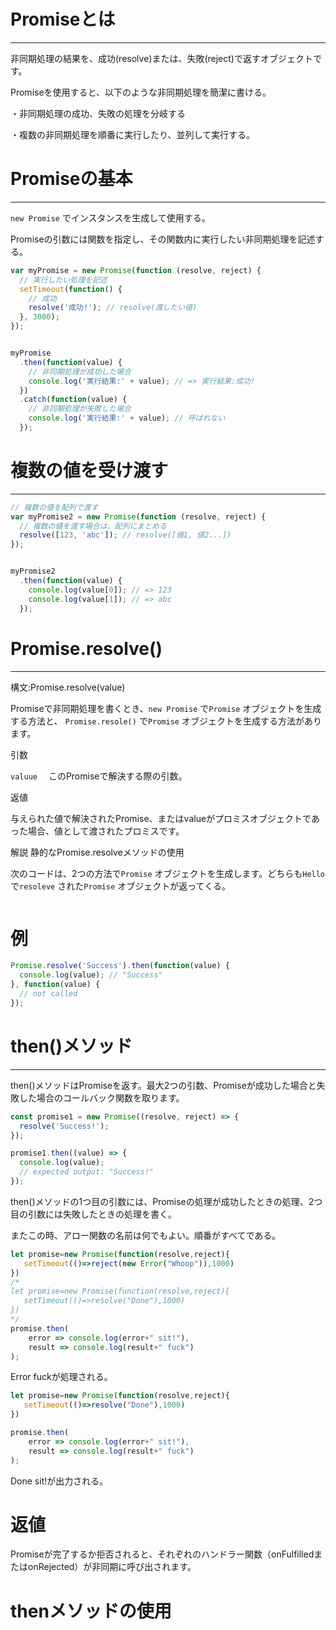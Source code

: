 # Promiseとは

___________________________________________________________________________

非同期処理の結果を、成功(resolve)または、失敗(reject)で返すオブジェクトです。

Promiseを使用すると、以下のような非同期処理を簡潔に書ける。

・非同期処理の成功、失敗の処理を分岐する

・複数の非同期処理を順番に実行したり、並列して実行する。

# Promiseの基本

___________________________________________________________________________

```new Promise```
でインスタンスを生成して使用する。

Promiseの引数には関数を指定し、その関数内に実行したい非同期処理を記述する。

```javascript
var myPromise = new Promise(function (resolve, reject) {
  // 実行したい処理を記述
  setTimeout(function() {
    // 成功
    resolve('成功!'); // resolve(渡したい値)
  }, 3000);
});


myPromise
  .then(function(value) {
    // 非同期処理が成功した場合
    console.log('実行結果:' + value); // => 実行結果:成功!
  })
  .catch(function(value) {
    // 非同期処理が失敗した場合
    console.log('実行結果:' + value); // 呼ばれない
  });
```
# 複数の値を受け渡す

_________________________________________________________________________


```javascript
// 複数の値を配列で渡す
var myPromise2 = new Promise(function (resolve, reject) {
  // 複数の値を渡す場合は、配列にまとめる
  resolve([123, 'abc']); // resolve([値1, 値2...])
});


myPromise2
  .then(function(value) {
    console.log(value[0]); // => 123
    console.log(value[1]); // => abc
  });
```

# Promise.resolve()

________________________________________________________________________


構文:Promise.resolve(value)

Promiseで非同期処理を書くとき、```new Promise```
で```Promise```
オブジェクトを生成する方法と、
```Promise.resole()```
で```Promise```
オブジェクトを生成する方法があります。


引数

```valuue```
 　このPromiseで解決する際の引数。

返値

与えられた値で解決されたPromise、またはvalueがプロミスオブジェクトであった場合、値として渡されたプロミスです。

解説
静的なPromise.resolveメソッドの使用

次のコードは、2つの方法で```Promise```
オブジェクトを生成します。どちらも```Hello```
で```resoleve```
された```Promise```
オブジェクトが返ってくる。

```javascript

```


# 例

```javascript
Promise.resolve('Success').then(function(value) {
  console.log(value); // "Success"
}, function(value) {
  // not called
});
```

# then()メソッド

_______________________________________________________________________________________________________

then()メソッドはPromiseを返す。最大2つの引数、Promiseが成功した場合と失敗した場合のコールバック関数を取ります。

```javascript
const promise1 = new Promise((resolve, reject) => {
  resolve('Success!');
});

promise1.then((value) => {
  console.log(value);
  // expected output: "Success!"
});

```
then()メソッドの1つ目の引数には、Promiseの処理が成功したときの処理、2つ目の引数には失敗したときの処理を書く。

またこの時、アロー関数の名前は何でもよい。順番がすべてである。

```javascript
let promise=new Promise(function(resolve,reject){
   setTimeout(()=>reject(new Error("Whoop")),1000)
})
/*
let promise=new Promise(function(resolve,reject){
   setTimeout(()=>resolve("Done"),1000)
})
*/
promise.then(
	error => console.log(error+" sit!"),
	result => console.log(result+" fuck")
);
```
Error fuckが処理される。

```javascript
let promise=new Promise(function(resolve,reject){
   setTimeout(()=>resolve("Done"),1000)
})

promise.then(
	error => console.log(error+" sit!"),
	result => console.log(result+" fuck")
);
```
Done sit!が出力される。
# 返値

Promiseが完了するか拒否されると、それぞれのハンドラー関数（onFulfilledまたはonRejected）が非同期に呼び出されます。


# thenメソッドの使用

